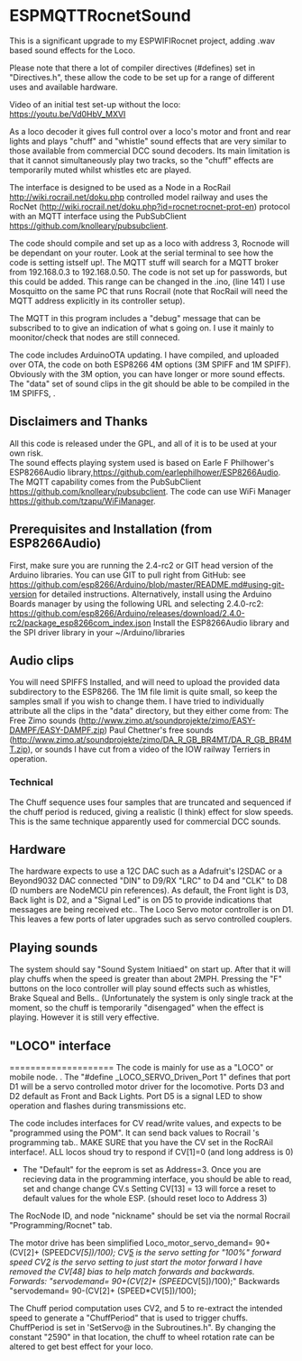 # ESPMQTTRocnetSound
This is a significant upgrade to my ESPWIFIRocnet project, adding .wav based sound effects for the Loco.

Please note that there a lot of compiler directives (#defines) set in "Directives.h", these allow the code to be set up for a range of different uses and available hardware.

Video of an initial test set-up without the loco: https://youtu.be/Vd0HbV_MXVI

As a loco decoder it gives full control over a loco's motor and front and rear lights and plays "chuff" and "whistle" sound effects that are very similar to those available from commercial DCC sound decoders. Its main limitation is that it cannot simultaneously play two tracks, so the "chuff" effects are temporarily muted whilst whistles etc are played.

The interface is designed to be used as a Node in a RocRail http://wiki.rocrail.net/doku.php controlled model railway and uses the RocNet (http://wiki.rocrail.net/doku.php?id=rocnet:rocnet-prot-en) protocol with an MQTT interface using the PubSubClient https://github.com/knolleary/pubsubclient. 

The code should compile and set up as a loco with address 3, Rocnode will be dependant on your router. Look at the serial terminal to see how the code is setting istself up!.
The MQTT stuff will search for a MQTT broker from 192.168.0.3 to 192.168.0.50. The code is not set up for passwords, but this could be added. This range can be changed in the .ino, (line 141) I use Mosquitto on the same PC that runs Rocrail (note that RocRail will need the MQTT address explicitly in its controller setup).  

The MQTT in this program includes a "debug" message that can be subscribed to to give an indication of what s going on. I use it mainly to moonitor/check that nodes are still conneced. 

The code includes ArduinoOTA updating. I have compiled, and uploaded over OTA, the code on both ESP8266 4M options (3M SPIFF and 1M SPIFF). Obviously with the 3M option, you can have longer or more sound effects. The "data" set of sound clips in the git should be able to be compiled in the 1M SPIFFS, <just>. 

## Disclaimers and Thanks
All this code is released under the GPL, and all of it is to be used at your own risk.  
The sound effects playing system used is based on Earle F Philhower's ESP8266Audio library,https://github.com/earlephilhower/ESP8266Audio.
The MQTT capability comes from the PubSubClient https://github.com/knolleary/pubsubclient. 
The code can use WiFi Manager https://github.com/tzapu/WiFiManager.


## Prerequisites and Installation (from ESP8266Audio)
First, make sure you are running the 2.4-rc2 or GIT head version of the Arduino libraries.
You can use GIT to pull right from GitHub: see https://github.com/esp8266/Arduino/blob/master/README.md#using-git-version for detailed instructions.
Alternatively, install using the Arduino Boards manager by using the following URL and selecting 2.4.0-rc2:
https://github.com/esp8266/Arduino/releases/download/2.4.0-rc2/package_esp8266com_index.json
Install the ESP8266Audio library and the SPI driver library in your ~/Arduino/libraries

## Audio clips
You will need SPIFFS Installed, and will need to upload the provided data subdirectory to the ESP8266. 
The 1M file limit is quite small, so keep the samples small if you wish to change them.
I have tried to individually attribute all the clips in the "data" directory, but they either come from:
The Free Zimo sounds (http://www.zimo.at/soundprojekte/zimo/EASY-DAMPF/EASY-DAMPF.zip) 
Paul Chettner's free sounds (http://www.zimo.at/soundprojekte/zimo/DA_R_GB_BR4MT/DA_R_GB_BR4MT.zip), 
or sounds I have cut from a video of the IOW railway Terriers in operation.

### Technical
The Chuff sequence uses four samples that are truncated and sequenced if the chuff period is reduced, giving a realistic (I think) effect for slow speeds. This is the same technique apparently used for commercial DCC sounds.

## Hardware
The hardware expects to use a 12C DAC such as a Adafruit's I2SDAC or a Beyond9032 DAC connected "DIN" to D9/RX  "LRC" to D4 and "CLK" to D8 (D numbers are NodeMCU pin references).
As default, the Front light is D3, Back light is D2, and a "Signal Led" is on D5 to provide indications that messages are being received etc..
The Loco Servo motor controller is on D1. 
This leaves a few ports of later upgrades such as servo controlled couplers.


## Playing sounds
The system should say "Sound System Initiaed" on start up. After that it will play chuffs when the speed is greater than about 2MPH. Pressing the "F" buttons on the loco controller will play sound effects such as whistles, Brake Squeal and Bells.. (Unfortunately the system is only single track at the moment, so the chuff is temporarily "disengaged" when the effect is playing. However it is still very effective.


## "LOCO" interface
====================
 The code is mainly for use as a "LOCO" or mobile node. .
 The "#define _LOCO_SERVO_Driven_Port 1" defines that port D1 will be a servo controlled motor driver for the locomotive. 
 Ports D3 and D2 default as Front and Back Lights.
 Port D5 is a signal LED to show operation and flashes during transmissions etc.
 
   The code includes interfaces for CV read/write values, and expects to be "programmed using the POM".
   It can send back values to Rocrail 's programming tab..
   MAKE SURE that you have the CV set in the RocRAil interface!. ALL locos shoud try to respond if CV[1]=0 (and long address is 0)
   - The "Default" for the eeprom is set as Address=3. 
   Once you are recieving data in the programming interface, you should be able to read, set and change change CV.s
   Setting CV[13] = 13 will force a reset to default values for the whole ESP. (should reset loco to Address 3)
  
  The RocNode ID, and node "nickname" should be set via the normal Rocrail "Programming/Rocnet" tab.
    
 The motor drive has been simplified
    Loco_motor_servo_demand= 90+(CV[2]+ (SPEED*CV[5])/100);
    CV[5](100) is the servo setting for "100%" forward speed
       CV[2](10) is the servo setting to just start the motor forward
         I have removed the CV[48] bias to help match forwards and backwards.
      Forwards:  "servodemand= 90+(CV[2]+ (SPEED*CV[5])/100);"
      Backwards "servodemand= 90-(CV[2]+ (SPEED*CV[5])/100);
    
The Chuff period computation uses CV2, and 5 to re-extract the intended speed to generate a "ChuffPeriod" that is used to trigger chuffs. ChuffPeriod is set in 'SetServo@ in the Subroutines.h". By changing the constant "2590" in that location, the chuff to wheel rotation rate can be altered to get best effect for your loco. 
    
   

 
 
   
  
  

